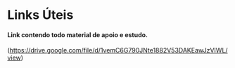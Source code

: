 # Links Úteis

#### Link contendo todo material de apoio e estudo.

(https://drive.google.com/file/d/1vemC6G790JNte1882V53DAKEawJzVIWL/view)